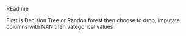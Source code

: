 REad me

First is Decision Tree or Randon forest
then choose to drop, imputate columns with NAN
then vategorical values
